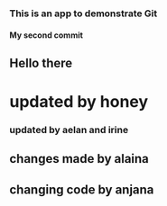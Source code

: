 ### This is an app to demonstrate Git

#### My second commit

## Hello there


# updated by honey


### updated by aelan and irine




## changes made by alaina
## changing code by anjana